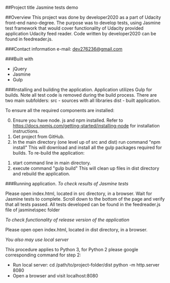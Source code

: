 ##Project title
Jasmine tests demo

##Overview 
This project was done by developer2020 as a part of Udacity front-end nano-degree. 
The purpose was to develop tests, using Jasmine test framework 
that would cover functionality of Udacity provided application Udacity feed reader. 
Code written by developer2020 can be found in feedreader.js.

###Contact information
e-mail:  dev276236@gmail.com

###Built with
* jQuery 
* Jasmine 
* Gulp

###Installing and building  the application.
Application utilizes Gulp for builds.  Note all test code is removed during the build process.
There are two main subfolders: 
src - sources with all libraries 
dist - built application.

To ensure all the required components are installed: 

0. Ensure you have node. js and npm installed. 
Refer to https://docs.npmjs.com/getting-started/installing-node for installation instructions. 
1. Get project from GitHub. 
2. In the main directory (one level up of src and dist) run command 
"npm install"
This will download and install all the gulp packages required for builds. 
To re-build the application: 
1) start command line in main directory.
2) execute command 
"gulp build"
This will clean up files in dist directory and rebuild the application. 

###Running application.
*To check results of Jasmine tests*

Please open index.html, located in src directory,  in a browser. Wait for Jasmine tests to complete.
Scroll down to the bottom of the page and verify that all tests passed. 
All tests developed can be found in the feedreader.js file of jasmine\spec folder

*To check functionality of release version of the application*

Please open open index.html, located in dist directory,  in a browser.

*You also may use  local server*

This procedure applies to Python 3, for Python 2 please google corresponding command for step 2:  
* Run local server: 
cd /path/to/project-folder/dist
python -m http.server 8080
*  Open a browser and visit localhost:8080


